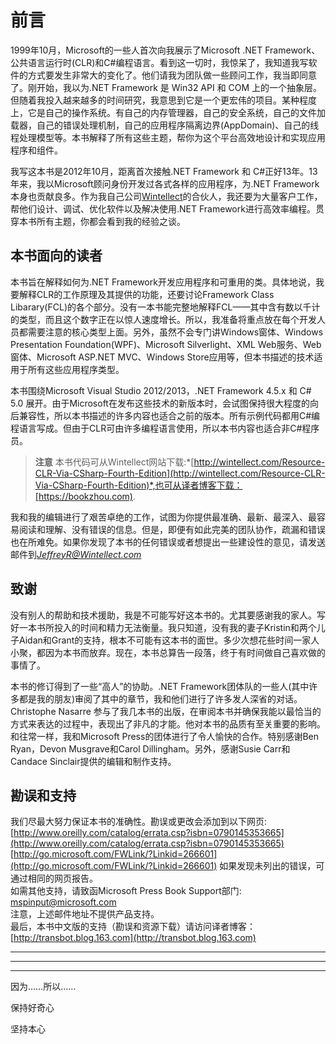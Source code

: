 # 前言
1999年10月，Microsoft的一些人首次向我展示了Microsoft .NET Framework、公共语言运行时(CLR)和C#编程语言。看到这一切时，我惊呆了，我知道我写软件的方式要发生非常大的变化了。他们请我为团队做一些顾问工作，我当即同意了。刚开始，我以为.NET Framework 是 Win32 API 和 COM 上的一个抽象层。但随着我投入越来越多的时间研究，我意思到它是一个更宏伟的项目。某种程度上，它是自己的操作系统。有自己的内存管理器，自己的安全系统，自己的文件加载器，自己的错误处理机制，自己的应用程序隔离边界(AppDomain)、自己的线程处理模型等。本书解释了所有这些主题，帮你为这个平台高效地设计和实现应用程序和组件。

我写这本书是2012年10月，距离首次接触.NET Framework 和 C#正好13年。13年来，我以Microsoft顾问身份开发过各式各样的应用程序，为.NET Framework本身也贡献良多。作为我自己公司[Wintellect](http://Wintellect.com)的合伙人，我还要为大量客户工作，帮他们设计、调试、优化软件以及解决使用.NET Framework进行高效率编程。贯穿本书所有主题，你都会看到我的经验之谈。

## 本书面向的读者
本书旨在解释如何为.NET Framework开发应用程序和可重用的类。具体地说，我要解释CLR的工作原理及其提供的功能，还要讨论Framework Class  Libarary(FCL)的各个部分。没有一本书能完整地解释FCL——其中含有数以千计的类型，而且这个数字正在以惊人速度增长。所以，我准备将重点放在每个开发人员都需要注意的核心类型上面。另外，虽然不会专门讲Windows窗体、Windows Presentation Foundation(WPF)、Microsoft Silverlight、XML Web服务、Web窗体、Microsoft ASP.NET MVC、Windows Store应用等，但本书描述的技术适用于所有这些应用程序类型。

本书围绕Microsoft Visual Studio 2012/2013，.NET Framework 4.5.x 和 C# 5.0 展开。由于Microsoft在发布这些技术的新版本时，会试图保持很大程度的向后兼容性，所以本书描述的许多内容也适合之前的版本。所有示例代码都用C#编程语言写成。但由于CLR可由许多编程语言使用，所以本书内容也适合非C#程序员。

> **注意** 本书代码可从Wintellect网站下载:*[http://wintellect.com/Resource-CLR-Via-CSharp-Fourth-Edition](http://wintellect.com/Resource-CLR-Via-CSharp-Fourth-Edition)*,也可从译者博客下载：[https://bookzhou.com).

我和我的编辑进行了艰苦卓绝的工作，试图为你提供最准确、最新、最深入、最容易阅读和理解、没有错误的信息。但是，即便有如此完美的团队协作，疏漏和错误也在所难免。如果你发现了本书的任何错误或者想提出一些建设性的意见，请发送邮件到*JeffreyR@Wintellect.com*

## 致谢
没有别人的帮助和技术援助，我是不可能写好这本书的。尤其要感谢我的家人。写好一本书所投入的时间和精力无法衡量。我只知道，没有我的妻子Kristin和两个儿子Aidan和Grant的支持，根本不可能有这本书的面世。多少次想花些时间一家人小聚，都因为本书而放弃。现在，本书总算告一段落，终于有时间做自己喜欢做的事情了。

本书的修订得到了一些“高人”的协助。.NET Framework团体队的一些人(其中许多都是我的朋友)审阅了其中的章节，我和他们进行了许多发人深省的对话。Christophe Nasarre 参与了我几本书的出版，在审阅本书并确保我能以最恰当的方式来表达的过程中，表现出了非凡的才能。他对本书的品质有至关重要的影响。和往常一样，我和Microsoft Press的团体进行了令人愉快的合作。特别感谢Ben Ryan，Devon Musgrave和Carol Dillingham。另外，感谢Susie Carr和Candace Sinclair提供的编辑和制作支持。

## 勘误和支持
我们尽最大努力保证本书的准确性。勘误或更改会添加到以下网页:  
[http://www.oreilly.com/catalog/errata.csp?isbn=0790145353665](http://www.oreilly.com/catalog/errata.csp?isbn=0790145353665)  
[http://go.microsoft.com/FWLink/?Linkid=266601](http://go.microsoft.com/FWLink/?Linkid=266601)
如果发现未列出的错误，可通过相同的网页报告。  
如需其他支持，请致函Microsoft Press Book Support部门:  
mspinput@microsoft.com  
注意，上述邮件地址不提供产品支持。  
最后，本书中文版的支持（勘误和资源下载）请访问译者博客：  
[http://transbot.blog.163.com](http://transbot.blog.163.com)


---
---
---

因为……所以……

保持好奇心

坚持本心
